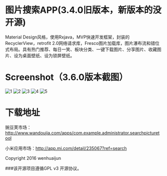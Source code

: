 # 图片搜索APP(3.4.0旧版本，新版本的没开源)

Material Design风格，使用Rxjava，MVP快速开发框架，封装的RecyclerView，retrofit 2.0网络请求库，Fresco图片加载库，图片瀑布流和错位式布局。具有热门推荐、每日一笑、板块分类、一键下载图片、分享图片、收藏图片、设为桌面壁纸、设为锁屏壁纸。

# Screenshot（3.6.0版本截图）

![1](http://img.wdjimg.com/mms/screenshot/e/22/40616abd669502c43a7c167f4461b22e_320_534.jpeg "")
![2](http://img.wdjimg.com/mms/screenshot/f/5e/c0763134833ab3bdb497f9e1346015ef_320_534.jpeg "")
![3](http://img.wdjimg.com/mms/screenshot/a/69/7b790d6ee7159b3940abf7363865069a_320_534.jpeg "")
![4](http://img.wdjimg.com/mms/screenshot/e/98/8f14df514f7205ce30fe514325bd798e_320_534.jpeg "")
![5](http://img.wdjimg.com/mms/screenshot/f/1d/51c27bc0f0942e506879ae2b22bee1df_320_534.jpeg "")

# 下载地址

豌豆荚市场：http://www.wandoujia.com/apps/com.example.administrator.searchpicturetool

小米应用市场：http://app.mi.com/detail/235067?ref=search



Copyright 2016 wenhuaijun

###该开源项目遵循GPL v3 开源协议。

